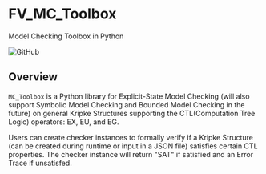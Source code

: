 # FV_MC_Toolbox
Model Checking Toolbox in Python

![GitHub](https://img.shields.io/github/license/timkpaine/blerg)


## Overview
`MC_Toolbox` is a Python library for Explicit-State Model Checking (will also support Symbolic Model Checking and Bounded Model Checking in the future) on general Kripke Structures supporting the CTL(Computation Tree Logic) operators: EX, EU, and EG.

Users can create checker instances to formally verify if a Kripke Structure (can be created during runtime or input in a JSON file) satisfies certain CTL properties. The checker instance will return "SAT" if satisfied and an Error Trace if unsatisfed.
